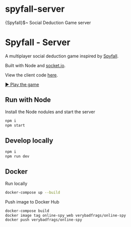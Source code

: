 # spyfall-server

{Spyfall}$~ Social Deduction Game server

# Spyfall - Server

A multiplayer social deduction game inspired by [Spyfall](https://hwint.ru/portfolio-item/spyfall/).

Built with Node and [socket.io](https://socket.io).

View the client code [here](https://github.com/Jace254/Spyfalling).

[▶️ Play the game](https://spyfall-reach.vercel.app)

## Run with Node

Install the Node nodules and start the server

```sh
npm i
npm start
```

## Develop locally

```sh
npm i
npm run dev
```

## Docker

Run locally

```sh
docker-compose up --build
```

Push image to Docker Hub

```sh
docker-compose build
docker image tag online-spy_web verybadfrags/online-spy
docker push verybadfrags/online-spy
```
